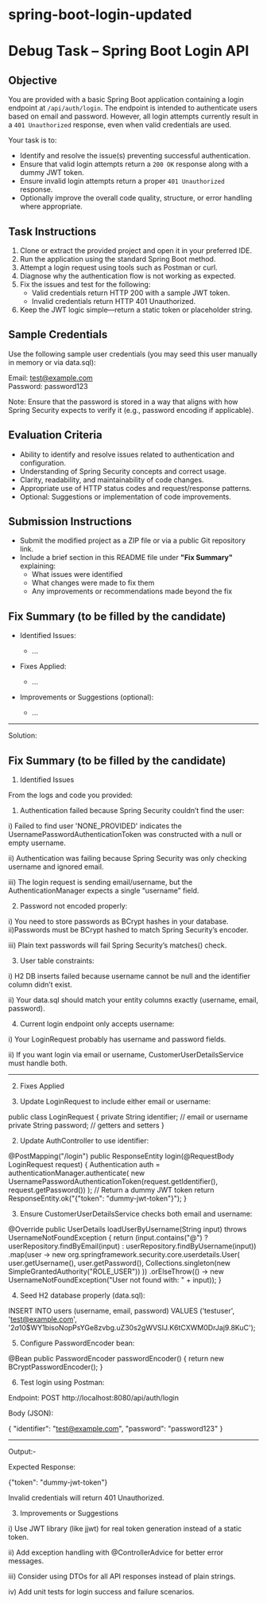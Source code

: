 # spring-boot-login-updated


# Debug Task – Spring Boot Login API

## Objective

You are provided with a basic Spring Boot application containing a login endpoint at `/api/auth/login`. The endpoint is intended to authenticate users based on email and password. However, all login attempts currently result in a `401 Unauthorized` response, even when valid credentials are used.

Your task is to:

- Identify and resolve the issue(s) preventing successful authentication.
- Ensure that valid login attempts return a `200 OK` response along with a dummy JWT token.
- Ensure invalid login attempts return a proper `401 Unauthorized` response.
- Optionally improve the overall code quality, structure, or error handling where appropriate.

## Task Instructions

1. Clone or extract the provided project and open it in your preferred IDE.
2. Run the application using the standard Spring Boot method.
3. Attempt a login request using tools such as Postman or curl.
4. Diagnose why the authentication flow is not working as expected.
5. Fix the issues and test for the following:
   - Valid credentials return HTTP 200 with a sample JWT token.
   - Invalid credentials return HTTP 401 Unauthorized.
6. Keep the JWT logic simple—return a static token or placeholder string.

## Sample Credentials

Use the following sample user credentials (you may seed this user manually in memory or via data.sql):

Email: test@example.com  
Password: password123

Note: Ensure that the password is stored in a way that aligns with how Spring Security expects to verify it (e.g., password encoding if applicable).

## Evaluation Criteria

- Ability to identify and resolve issues related to authentication and configuration.
- Understanding of Spring Security concepts and correct usage.
- Clarity, readability, and maintainability of code changes.
- Appropriate use of HTTP status codes and request/response patterns.
- Optional: Suggestions or implementation of code improvements.

## Submission Instructions

- Submit the modified project as a ZIP file or via a public Git repository link.
- Include a brief section in this README file under **"Fix Summary"** explaining:
  - What issues were identified
  - What changes were made to fix them
  - Any improvements or recommendations made beyond the fix

## Fix Summary (to be filled by the candidate)

- Identified Issues:
  - ...

- Fixes Applied:
  - ...

- Improvements or Suggestions (optional):
  - ...


--------------------------------------------------------------------------------------------------------------------------------------
Solution:


## Fix Summary (to be filled by the candidate)


1. Identified Issues

From the logs and code you provided:

1. Authentication failed because Spring Security couldn’t find the user:

i)  Failed to find user 'NONE_PROVIDED' indicates the UsernamePasswordAuthenticationToken was constructed with a null or empty username.

ii) Authentication was failing because Spring Security was only checking username and ignored email.

iii) The login request is sending email/username, but the AuthenticationManager expects a single “username” field.

2. Password not encoded properly:

i) You need to store passwords as BCrypt hashes in your database.
ii)Passwords must be BCrypt hashed to match Spring Security’s encoder.

iii) Plain text passwords will fail Spring Security’s matches() check.

3. User table constraints:

i) H2 DB inserts failed because username cannot be null and the identifier column didn’t exist.

ii) Your data.sql should match your entity columns exactly (username, email, password).

4. Current login endpoint only accepts username:

i)  Your LoginRequest probably has username and password fields.

ii) If you want login via email or username, CustomerUserDetailsService must handle both.

--------------------------------------------------------------------------------------------------------------------------------------

2. Fixes Applied

1. Update LoginRequest to include either email or username:

public class LoginRequest {
    private String identifier; // email or username
    private String password;
    // getters and setters
}


2. Update AuthController to use identifier:

@PostMapping("/login")
public ResponseEntity<String> login(@RequestBody LoginRequest request) {
    Authentication auth = authenticationManager.authenticate(
        new UsernamePasswordAuthenticationToken(request.getIdentifier(), request.getPassword())
    );
    // Return a dummy JWT token
    return ResponseEntity.ok("{\"token\": \"dummy-jwt-token\"}");
}


3. Ensure CustomerUserDetailsService checks both email and username:

@Override
public UserDetails loadUserByUsername(String input) throws UsernameNotFoundException {
    return (input.contains("@") 
            ? userRepository.findByEmail(input)
            : userRepository.findByUsername(input))
        .map(user -> new org.springframework.security.core.userdetails.User(
                user.getUsername(),
                user.getPassword(),
                Collections.singleton(new SimpleGrantedAuthority("ROLE_USER"))
        ))
        .orElseThrow(() -> new UsernameNotFoundException("User not found with: " + input));
}


4. Seed H2 database properly (data.sql):

INSERT INTO users (username, email, password) VALUES
('testuser', 'test@example.com', '$2a$10$WY1bisoNopPsYGe8zvbg.uZ30s2gWVSIJ.K6tCXWM0DrJaj9.8KuC');


5. Configure PasswordEncoder bean:

@Bean
public PasswordEncoder passwordEncoder() {
    return new BCryptPasswordEncoder();
}


6. Test login using Postman:

Endpoint: POST http://localhost:8080/api/auth/login

Body (JSON):

{
  "identifier": "test@example.com",
  "password": "password123"
}

--------------------------------------------------------------------------------------------------------------------------------------
Output:-

Expected Response:

{"token": "dummy-jwt-token"}


Invalid credentials will return 401 Unauthorized.

3. Improvements or Suggestions

i)  Use JWT library (like jjwt) for real token generation instead of a static token.

ii)  Add exception handling with @ControllerAdvice for better error messages.

iii) Consider using DTOs for all API responses instead of plain strings.

iv) Add unit tests for login success and failure scenarios.







